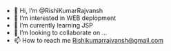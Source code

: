 - 👋 Hi, I’m @RishiKumarRajvansh
- 👀 I’m interested in WEB deplopment
- 🌱 I’m currently learning JSP
- 💞️ I’m looking to collaborate on ...
- 📫 How to reach me Rishikumarrajvansh@gmail.com

<!---
RishiKumarRajvansh/RishiKumarRajvansh is a ✨ special ✨ repository because its `README.md` (this file) appears on your GitHub profile.
You can click the Preview link to take a look at your changes.
--->
